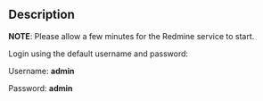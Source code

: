 ## Description 
__NOTE__: Please allow a few minutes for the Redmine service to start. 

Login using the default username and password:

Username: **admin**

Password: **admin**
